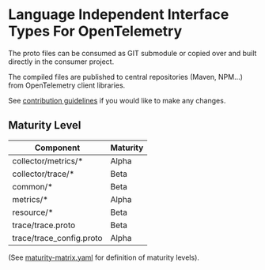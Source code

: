 # Language Independent Interface Types For OpenTelemetry

The proto files can be consumed as GIT submodule or copied over and built directly in the consumer project.

The compiled files are published to central repositories (Maven, NPM...) from OpenTelemetry client libraries.

See [contribution guidelines](CONTRIBUTING.md) if you would like to make any changes.

## Maturity Level

Component                | Maturity |
-------------------------|----------|
collector/metrics/*      | Alpha    |
collector/trace/*        | Beta     |
common/*                 | Beta     |
metrics/*                | Alpha    |
resource/*               | Beta     |
trace/trace.proto        | Beta     |
trace/trace_config.proto | Alpha    |

(See [maturity-matrix.yaml](https://github.com/open-telemetry/community/blob/47813530864b9fe5a5146f466a58bd2bb94edc72/maturity-matrix.yaml#L57)
for definition of maturity levels).